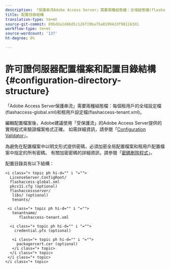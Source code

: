 ```yaml
---
description: 「保護串流Adobe Access Server」需要兩種組態檔：全域組態檔(flashaccess-global.xml)和每個租用戶的租用戶組態檔(flashaccess-tenant.xml)。
title: 配置目錄結構
translation-type: tm+mt
source-git-commit: 89bdda1d4bd5c126f19ba75a819942df901183d1
workflow-type: tm+mt
source-wordcount: '137'
ht-degree: 0%

---
```



# 許可證伺服器配置檔案和配置目錄結構{#configuration-directory-structure}

「Adobe Access Server保護串流」需要兩種組態檔：每個租用戶的全域設定檔(flashaccess-global.xml)和租用戶設定檔(flashaccess-tenant.xml)。

編輯配置檔案後，Adobe建議使用「受保護流」的Adobe Access Server提供的實用程式來驗證檔案格式正確。 如需詳細資訊，請參閱「[Configuration Validator](../../aaxs-protected-streaming/aaxs-protected-streaming-utilities/configuration-validator.md)」。

為避免在配置檔案中以明文形式提供密碼，必須加密全局配置檔案和租用戶配置檔案中指定的所有密碼。 有關加密密碼的詳細資訊，請參閱「[密碼刪除程式](../../aaxs-protected-streaming/aaxs-protected-streaming-utilities/password-scrambler.md)」。

配置目錄具有以下結構：

```
<i class="+ topic ph hi-d="" i "="">
  LicenseServer.ConfigRoot/  
  flashaccess-global.xml  
  pkcs11.cfg (optional)  
  flashaccessserver/  
   libs/ (optional)  
   tenants/  
     
 <i class="+ topic ph hi-d="" i "="">
   tenantname/  
      flashaccess-tenant.xml  
       
  <i class="+ topic ph hi-d="" i "="">
    credential.pfx (optional)  
        
   <i class="+ topic ph hi-d="" i "="">
     packagercert.cer (optional) 
   </i class="+ topic> 
  </i class="+ topic> 
 </i class="+ topic> 
</i class="+ topic>
```

